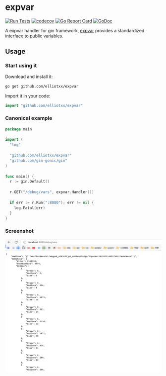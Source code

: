 # expvar

[![Run Tests](https://github.com/elliotxx/expvar/actions/workflows/go.yml/badge.svg?branch=master)](https://github.com/elliotxx/expvar/actions/workflows/go.yml)
[![codecov](https://codecov.io/gh/elliotxx/expvar/branch/master/graph/badge.svg)](https://codecov.io/gh/elliotxx/expvar)
[![Go Report Card](https://goreportcard.com/badge/github.com/elliotxx/expvar)](https://goreportcard.com/report/github.com/elliotxx/expvar)
[![GoDoc](https://godoc.org/github.com/elliotxx/expvar?status.svg)](https://godoc.org/github.com/elliotxx/expvar)

A expvar handler for gin framework, [expvar](https://golang.org/pkg/expvar/) provides a standardized interface to public variables.

## Usage

### Start using it

Download and install it:

```sh
go get github.com/elliotxx/expvar
```

Import it in your code:

```go
import "github.com/elliotxx/expvar"
```

### Canonical example

```go
package main

import (
  "log"

  "github.com/elliotxx/expvar"
  "github.com/gin-gonic/gin"
)

func main() {
  r := gin.Default()

  r.GET("/debug/vars", expvar.Handler())

  if err := r.Run(":8080"); err != nil {
    log.Fatal(err)
  }
}
```


### Screenshot

![](img/screenshot.jpg)


